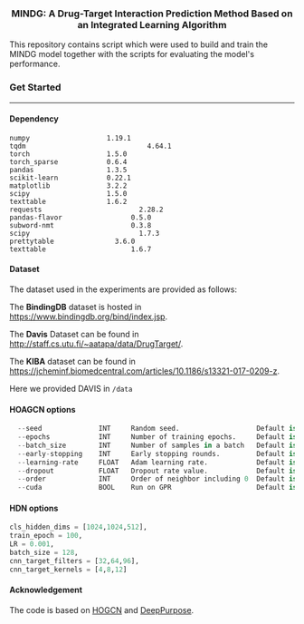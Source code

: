 <h3 align="center">
<p> MINDG: A Drug-Target Interaction Prediction Method Based on an Integrated Learning Algorithm </h3>

This repository contains script which were used to build and train the MINDG model together with the scripts for evaluating the model's performance.

### Get Started

------

#### Dependency

```
numpy                   1.19.1
tqdm 					          4.64.1
torch                   1.5.0
torch_sparse            0.6.4
pandas                  1.3.5
scikit-learn            0.22.1
matplotlib              3.2.2
scipy                   1.5.0
texttable               1.6.2
requests				        2.28.2
pandas-flavor			      0.5.0
subword-nmt				      0.3.8
scipy  					        1.7.3
prettytable          	  3.6.0
texttable 				      1.6.7
```

#### Dataset

The dataset used in the experiments are provided as follows:

The **BindingDB** dataset is hosted in https://www.bindingdb.org/bind/index.jsp.

The **Davis** Dataset can be found in http://staff.cs.utu.fi/~aatapa/data/DrugTarget/.

The **KIBA** dataset can be found in https://jcheminf.biomedcentral.com/articles/10.1186/s13321-017-0209-z.

Here we provided DAVIS in `/data`

#### HOAGCN options

```python
  --seed              INT     Random seed.                   Default is 42.
  --epochs            INT     Number of training epochs.     Default is 50.
  --batch_size        INT     Number of samples in a batch   Default is 256.
  --early-stopping    INT     Early stopping rounds.         Default is 10.
  --learning-rate     FLOAT   Adam learning rate.            Default is 5e-4.
  --dropout           FLOAT   Dropout rate value.            Default is 0.1.
  --order             INT     Order of neighbor including 0  Default is 3.
  --cuda              BOOL    Run on GPR                     Default is True.
```

#### HDN options

```python
cls_hidden_dims = [1024,1024,512], 
train_epoch = 100, 
LR = 0.001, 
batch_size = 128,
cnn_target_filters = [32,64,96],
cnn_target_kernels = [4,8,12]
```

#### Acknowledgement

The code is based on [HOGCN](https://github.com/kckishan/HOGCN-LP) and [DeepPurpose](https://github.com/kexinhuang12345/DeepPurpose).

